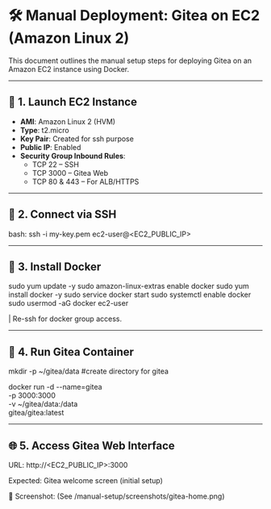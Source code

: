 # 🛠️ Manual Deployment: Gitea on EC2 (Amazon Linux 2)

This document outlines the manual setup steps for deploying Gitea on an Amazon EC2 instance using Docker.

---

## 🚀 1. Launch EC2 Instance

- **AMI**: Amazon Linux 2 (HVM)
- **Type**: t2.micro
- **Key Pair**: Created for ssh purpose
- **Public IP**: Enabled
- **Security Group Inbound Rules**:
  - TCP 22 – SSH
  - TCP 3000 – Gitea Web
  - TCP 80 & 443 – For ALB/HTTPS

---

## 🔐 2. Connect via SSH

bash:
ssh -i my-key.pem ec2-user@<EC2_PUBLIC_IP>

---

## 🐳 3. Install Docker

sudo yum update -y
sudo amazon-linux-extras enable docker
sudo yum install docker -y
sudo service docker start
sudo systemctl enable docker
sudo usermod -aG docker ec2-user

| Re-ssh for docker group access.

---

## 📁 4. Run Gitea Container

mkdir -p ~/gitea/data #create directory for gitea

docker run -d --name=gitea \
  -p 3000:3000 \
  -v ~/gitea/data:/data \
  gitea/gitea:latest

---

## 🌐 5. Access Gitea Web Interface
URL: http://<EC2_PUBLIC_IP>:3000

Expected: Gitea welcome screen (initial setup)

📸 Screenshot:
(See /manual-setup/screenshots/gitea-home.png)
